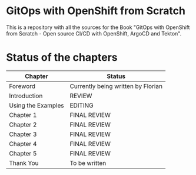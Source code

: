 # GitOps with OpenShift from Scratch

This is a repository with all the sources for the Book "GitOps with OpenShift from Scratch - Open source CI/CD with OpenShift, ArgoCD and Tekton". 

# Status of the chapters

|Chapter|Status|
|--------|--------|
|Foreword | Currently being written by Florian|
|Introduction | REVIEW|
|Using the Examples | EDITING|
|Chapter 1 | FINAL REVIEW|
|Chapter 2 | FINAL REVIEW|
|Chapter 3 | FINAL REVIEW|
|Chapter 4 | FINAL REVIEW|
|Chapter 5 | FINAL REVIEW|
|Thank You | To be written|
